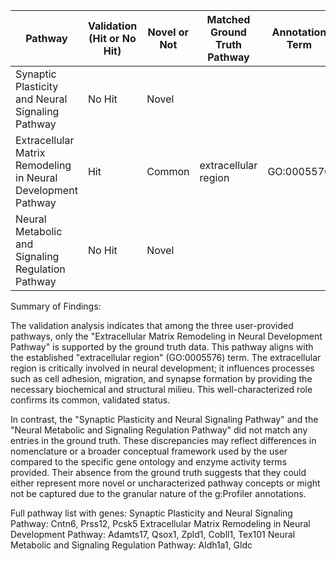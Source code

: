 | Pathway                                                         | Validation (Hit or No Hit) | Novel or Not | Matched Ground Truth Pathway | Annotation Term |
|-----------------------------------------------------------------|----------------------------|--------------|------------------------------|-----------------|
| Synaptic Plasticity and Neural Signaling Pathway                | No Hit                     | Novel        |                              |                 |
| Extracellular Matrix Remodeling in Neural Development Pathway     | Hit                        | Common       | extracellular region         | GO:0005576      |
| Neural Metabolic and Signaling Regulation Pathway               | No Hit                     | Novel        |                              |                 |

Summary of Findings:

The validation analysis indicates that among the three user-provided pathways, only the "Extracellular Matrix Remodeling in Neural Development Pathway" is supported by the ground truth data. This pathway aligns with the established "extracellular region" (GO:0005576) term. The extracellular region is critically involved in neural development; it influences processes such as cell adhesion, migration, and synapse formation by providing the necessary biochemical and structural milieu. This well-characterized role confirms its common, validated status.

In contrast, the "Synaptic Plasticity and Neural Signaling Pathway" and the "Neural Metabolic and Signaling Regulation Pathway" did not match any entries in the ground truth. These discrepancies may reflect differences in nomenclature or a broader conceptual framework used by the user compared to the specific gene ontology and enzyme activity terms provided. Their absence from the ground truth suggests that they could either represent more novel or uncharacterized pathway concepts or might not be captured due to the granular nature of the g:Profiler annotations.


Full pathway list with genes:
Synaptic Plasticity and Neural Signaling Pathway: Cntn6, Prss12, Pcsk5
Extracellular Matrix Remodeling in Neural Development Pathway: Adamts17, Qsox1, Zpld1, Cobll1, Tex101
Neural Metabolic and Signaling Regulation Pathway: Aldh1a1, Gldc